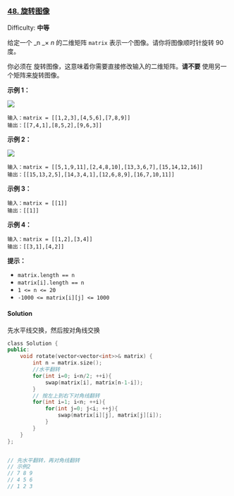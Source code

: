 ### [48\. 旋转图像](https://leetcode-cn.com/problems/rotate-image/)

Difficulty: **中等**


给定一个 _n _× _n_ 的二维矩阵 `matrix` 表示一个图像。请你将图像顺时针旋转 90 度。

你必须在 旋转图像，这意味着你需要直接修改输入的二维矩阵。**请不要** 使用另一个矩阵来旋转图像。

**示例 1：**

![](https://assets.leetcode.com/uploads/2020/08/28/mat1.jpg)

```
输入：matrix = [[1,2,3],[4,5,6],[7,8,9]]
输出：[[7,4,1],[8,5,2],[9,6,3]]
```

**示例 2：**

![](https://assets.leetcode.com/uploads/2020/08/28/mat2.jpg)

```
输入：matrix = [[5,1,9,11],[2,4,8,10],[13,3,6,7],[15,14,12,16]]
输出：[[15,13,2,5],[14,3,4,1],[12,6,8,9],[16,7,10,11]]
```

**示例 3：**

```
输入：matrix = [[1]]
输出：[[1]]
```

**示例 4：**

```
输入：matrix = [[1,2],[3,4]]
输出：[[3,1],[4,2]]
```

**提示：**

*   `matrix.length == n`
*   `matrix[i].length == n`
*   `1 <= n <= 20`
*   `-1000 <= matrix[i][j] <= 1000`


#### Solution

先水平线交换，然后按对角线交换

```cpp
​class Solution {
public:
    void rotate(vector<vector<int>>& matrix) {
        int n = matrix.size();
        //水平翻转
        for(int i=0; i<n/2; ++i){
            swap(matrix[i], matrix[n-1-i]);
        }
        // 按左上到右下对角线翻转
        for(int i=1; i<n; ++i){
            for(int j=0; j<i; ++j){
                swap(matrix[i][j], matrix[j][i]);
            }
        }
    }
};


// 先水平翻转，再对角线翻转
// 示例2
// 7 8 9
// 4 5 6
// 1 2 3
```
